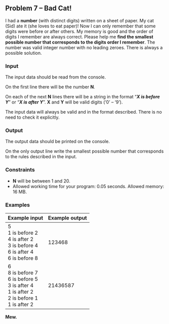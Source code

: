 Problem 7 – Bad Cat!
--------------------

I had a **number** (with distinct digits) written on a sheet of paper.
My cat (Sid) ate it (she loves to eat paper)!
Now I can only remember that some digits were before or after others. My memory is good and the order of digits I remember are always correct.
Please help me **find the smallest possible number that corresponds to the digits order I remember**.
The number was valid integer number with no leading zeroes.
There is always a possible solution.

### Input

The input data should be read from the console.

On the first line there will be the number **N**.

On each of the next **N** lines there will be a string in the format “***X is before Y***” or “***X is after Y***”. **X** and **Y** will be valid digits (‘0’ – ‘9’).

The input data will always be valid and in the format described. There is no need to check it explicitly.

### Output

The output data should be printed on the console.

On the only output line write the smallest possible number that corresponds to the rules described in the input.

### Constraints

-   **N** will be between 1 and 20.
-   Allowed working time for your program: 0.05 seconds. Allowed memory: 16 MB.

### Examples

| **Example input** | **Example output** |
|-------------------|--------------------|
| 5</br>1 is before 2</br>4 is after 2</br>3 is before 4</br>6 is after 4</br>6 is before 8      | 123468             |
| 6</br>8 is before 7</br>6 is before 5</br>3 is after 4</br>1 is after 2</br>2 is before 1</br>1 is after 2       | 21436587           |

**Mew.**
